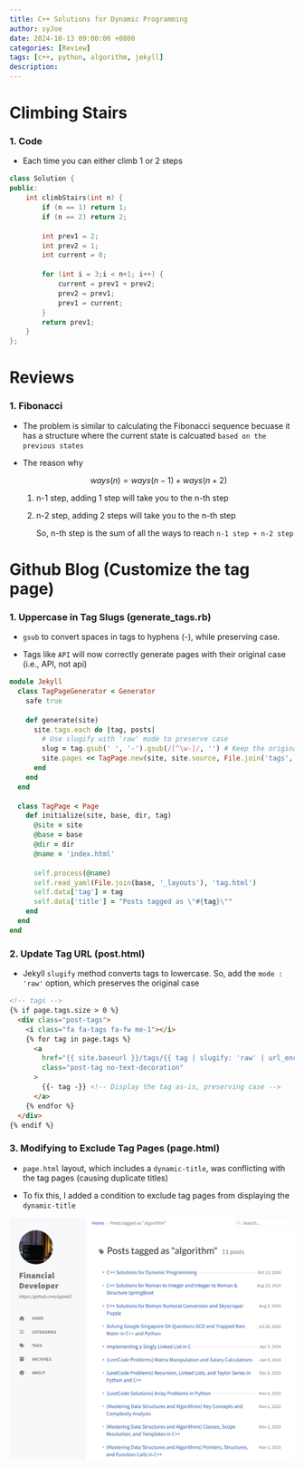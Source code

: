 ```yaml
---
title: C++ Solutions for Dynamic Programming
author: syJoe
date: 2024-10-13 09:00:00 +0800
categories: [Review]
tags: [c++, python, algorithm, jekyll]
description: 
---
```


# Climbing Stairs

### 1. Code

- Each time you can either climb 1 or 2 steps

```c++
class Solution {
public:
    int climbStairs(int n) {
        if (n == 1) return 1;
        if (n == 2) return 2;

        int prev1 = 2;
        int prev2 = 1;
        int current = 0;

        for (int i = 3;i < n+1; i++) {
            current = prev1 + prev2;
            prev2 = prev1;
            prev1 = current;
        }
        return prev1;
    }
};
```

# Reviews

### 1. **Fibonacci**

- The problem is similar to calculating the Fibonacci sequence becuase it has a structure where the current state is calcuated `based on the previous states`

- The reason why

    $$ways(n) = ways(n-1) + ways(n+2)$$
    
    1. n-1 step, adding 1 step will take you to the n-th step

    2. n-2 step, adding 2 steps will take you to the n-th step

        So, n-th step is the sum of all the ways to reach `n-1 step + n-2 step`

# Github Blog (Customize the tag page)

### 1. **Uppercase in Tag Slugs (generate_tags.rb)** 

- `gsub` to convert spaces in tags to hyphens (-), while preserving case.

- Tags like `API` will now correctly generate pages with their original case (i.e., API, not api)

```rb
module Jekyll
  class TagPageGenerator < Generator
    safe true

    def generate(site)
      site.tags.each do |tag, posts|
        # Use slugify with 'raw' mode to preserve case
        slug = tag.gsub(' ', '-').gsub(/[^\w-]/, '') # Keep the original case in the slug
        site.pages << TagPage.new(site, site.source, File.join('tags', slug), tag)
      end
    end
  end

  class TagPage < Page
    def initialize(site, base, dir, tag)
      @site = site
      @base = base
      @dir = dir
      @name = 'index.html'

      self.process(@name)
      self.read_yaml(File.join(base, '_layouts'), 'tag.html')
      self.data['tag'] = tag
      self.data['title'] = "Posts tagged as \"#{tag}\""
    end
  end
end
```

### 2. **Update Tag URL (post.html)**

- Jekyll `slugify` method converts tags to lowercase. So, add the `mode : 'raw'` option, which preserves the original case

```html
<!-- tags -->
{% if page.tags.size > 0 %}
  <div class="post-tags">
    <i class="fa fa-tags fa-fw me-1"></i>
    {% for tag in page.tags %}
      <a
        href="{{ site.baseurl }}/tags/{{ tag | slugify: 'raw' | url_encode }}/"
        class="post-tag no-text-decoration"
      >
        {{- tag -}} <!-- Display the tag as-is, preserving case -->
      </a>
    {% endfor %}
  </div>
{% endif %}
```

### 3. **Modifying to Exclude Tag Pages (page.html)**

- `page.html` layout, which includes a `dynamic-title`, was conflicting with the tag pages (causing duplicate titles)

- To fix this, I added a condition to exclude tag pages from displaying the `dynamic-title`

![Alt text](../assets/img/blog/post_tag%20page.png)
